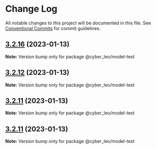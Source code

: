 # Change Log

All notable changes to this project will be documented in this file.
See [Conventional Commits](https://conventionalcommits.org) for commit guidelines.

## [3.2.16](https://github.com/leonunes-cyber/lerna-model/compare/@cyber_leo/model-test@3.2.10...@cyber_leo/model-test@3.2.16) (2023-01-13)

**Note:** Version bump only for package @cyber_leo/model-test





## [3.2.12](https://github.com/leonunes-cyber/lerna-model/compare/@cyber_leo/model-test@3.2.10...@cyber_leo/model-test@3.2.12) (2023-01-13)

**Note:** Version bump only for package @cyber_leo/model-test





## [3.2.11](https://github.com/leonunes-cyber/lerna-model/compare/@cyber_leo/model-test@3.2.10...@cyber_leo/model-test@3.2.11) (2023-01-13)

**Note:** Version bump only for package @cyber_leo/model-test





## [3.2.11](https://github.com/leonunes-cyber/lerna-model/compare/@cyber_leo/model-test@3.2.10...@cyber_leo/model-test@3.2.11) (2023-01-13)

**Note:** Version bump only for package @cyber_leo/model-test
